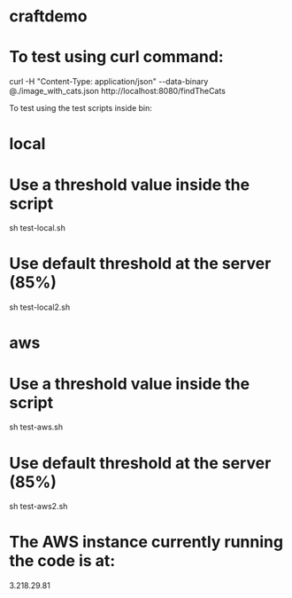 # craftdemo

# To test using curl command:

curl -H "Content-Type: application/json" --data-binary @./image_with_cats.json http://localhost:8080/findTheCats

To test using the test scripts inside bin:

# local
# Use a threshold value inside the script
sh test-local.sh
# Use default threshold at the server (85%)
sh test-local2.sh

# aws
# Use a threshold value inside the script
sh test-aws.sh
# Use default threshold at the server (85%)
sh test-aws2.sh

# The AWS instance currently running the code is at:
3.218.29.81
